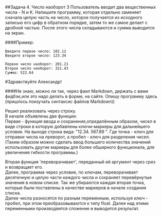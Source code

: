 ##Задача 4. Число наоборот 3
Пользователь вводит два вещественных числа - N и K. Напишите программу, которая отдельно заменяет сначала целую часть на число, которое получается из исходного записью его цифр в обратном порядке, затем то же самое делает с дробной частью. После этого числа складываются и сумма выводится на экран.

####Пример:
```
Введите первое число: 102.12
Введите второе число: 123.34

Первое число наоборот: 201.21
Второе число наоборот: 321.43
Сумма: 522.64
```

#Здравствуйте Александр!

####Не знаю, можно ли так, через фаил Markdown, держать с вами фидбэк,или это надо делать в форме, на сайте. 
Опишу программу здесь (пришлось поизучать синтаксис файлов Markdown))  

 Решил реализовать  через строку.</br>
 В начале объявлены две функции: </br>
 Первая - функция ввода  и сохранения,определённым образом, чисел в виде строки в 
 которую добавлены ключи-маркеры для дальнейшего условия. На выходе 
  строка вида: "12.34. 567.89 ". Где точка - ключ для отправки 
   числа на преворот, а пробел - ключ для разделения чисел. 
 (Таким образом можно сделать ввод большего количества значений 
 использовать другие маркеры для более обширного функционала, 
 для увеличения гибкости программы.)

   Вторая функция 'переворачивает', переданный ей аргумент через срез 
   и возвращает его.  
Далее, программа через условие, по ключам, переворачивает десятичную
и целую части каждого числа и сохраняет перевёрнутые значения 
   в новом списке. Так же убираются каждая вторая точка, которые
были поставлены в качестве маркеров в начале создания списка.  
Далее числа разносятся по разным переменным, используя ключ - пробел,
при этом преобразовываются к типу float. Далее над этими переменными 
   производяится сложение и выводится результат.